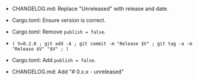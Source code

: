 -   CHANGELOG.md: Replace "Unreleased" with release and date.

-   Cargo.toml: Ensure version is correct.

-   Cargo.toml: Remove `publish = false`.

-   `( V=0.2.0 ; git add -A ; git commit -m "Release $V" ; git tag -a -m "Release $V" "$V" ; )`

-   Cargo.toml: Add `publish = false`.

-   CHANGELOG.md: Add "# 0.x.x - unreleased"
